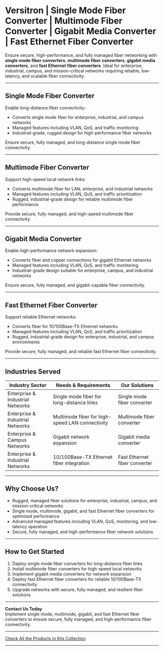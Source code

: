 # Versitron | Single Mode Fiber Converter | Multimode Fiber Converter | Gigabit Media Converter | Fast Ethernet Fiber Converter

Ensure secure, high-performance, and fully managed fiber networking with **single mode fiber converters**, **multimode fiber converters**, **gigabit media converters**, and **fast Ethernet fiber converters**. Ideal for enterprise, industrial, campus, and mission-critical networks requiring reliable, low-latency, and scalable fiber connectivity.

---

## Single Mode Fiber Converter

Enable long-distance fiber connectivity:

- Converts single mode fiber for enterprise, industrial, and campus networks  
- Managed features including VLAN, QoS, and traffic monitoring  
- Industrial-grade, rugged design for high-performance fiber networks  

Ensure secure, fully managed, and long-distance single mode fiber connectivity.

---

## Multimode Fiber Converter

Support high-speed local network links:

- Converts multimode fiber for LAN, enterprise, and industrial networks  
- Managed features including VLAN, QoS, and traffic prioritization  
- Rugged, industrial-grade design for reliable multimode fiber performance  

Provide secure, fully managed, and high-speed multimode fiber connectivity.

---

## Gigabit Media Converter

Enable high-performance network expansion:

- Converts fiber and copper connections for gigabit Ethernet networks  
- Managed features including VLAN, QoS, and traffic monitoring  
- Industrial-grade design suitable for enterprise, campus, and industrial networks  

Ensure secure, fully managed, and gigabit-capable fiber connectivity.

---

## Fast Ethernet Fiber Converter

Support reliable Ethernet networks:

- Converts fiber for 10/100Base-TX Ethernet networks  
- Managed features including VLAN, QoS, and traffic prioritization  
- Rugged, industrial-grade design for enterprise, industrial, and campus environments  

Provide secure, fully managed, and reliable fast Ethernet fiber connectivity.

---

## Industries Served

| Industry Sector                  | Needs & Requirements                             | Our Solutions                                        |
|----------------------------------|-------------------------------------------------|-----------------------------------------------------|
| Enterprise & Industrial Networks | Single mode fiber for long-distance links       | Single mode fiber converter                           |
| Enterprise & Industrial Networks | Multimode fiber for high-speed LAN connectivity | Multimode fiber converter                              |
| Enterprise & Campus Networks     | Gigabit network expansion                        | Gigabit media converter                                |
| Enterprise & Industrial Networks | 10/100Base-TX Ethernet fiber integration         | Fast Ethernet fiber converter                          |

---

## Why Choose Us?

- Rugged, managed fiber solutions for enterprise, industrial, campus, and mission-critical networks  
- Single mode, multimode, gigabit, and fast Ethernet fiber converters for optimized performance  
- Advanced managed features including VLAN, QoS, monitoring, and low-latency operation  
- Secure, fully managed, and high-performance fiber network solutions  

---

## How to Get Started

1. Deploy single mode fiber converters for long-distance fiber links  
2. Install multimode fiber converters for high-speed local networks  
3. Implement gigabit media converters for network expansion  
4. Deploy fast Ethernet fiber converters for reliable 10/100Base-TX connectivity  
5. Upgrade networks with secure, fully managed, and resilient fiber solutions  

---

**Contact Us Today**  
Implement single mode, multimode, gigabit, and fast Ethernet fiber converters to ensure secure, fully managed, and high-performance fiber connectivity.

---

[Check All the Products in this Collection](https://www.versitron.com/collections/fiber-optic-media-converters)

---
